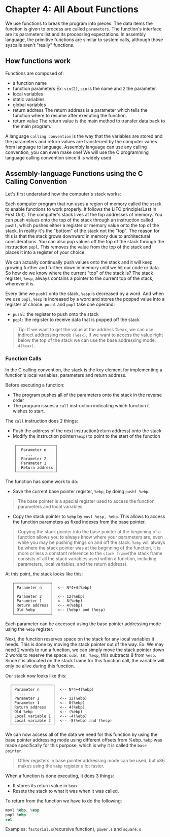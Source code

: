 # Chapter 4: All About Functions

We use functions to break the program into pieces.
The data items the function is given to process are called `parameters`.
The function's interface are its parameters list and its processing expectations.
In assembly language, the primitive functions are similar to system calls, although
those syscalls aren't "really" functions.

## How functions work
Functions are composed of:
- a function name
- function parameters
Ex: `sin(2)`, `sin` is the name and `2` the parameter.
- local variables
- static variables
- global variables
- return address
The return address is a parameter which tells the function where to resume after executing the function.
- return value
The return value is the main method to transfer data back to the main program.

A language `calling convention` is the way that the variables are stored and the parameters and return
values are transferred by the computer varies from language to language.
Assembly language can use any calling convention, you can even make one!
We will use the C programming language calling convention since it is widely used.

## Assembly-language Functions using the C Calling Convention
Let's first understand how the computer's stack works:

Each computer program that run uses a region of memory called the `stack` to enable functions to work
properly. It follows the LIFO principle(Last In First Out).
The computer's stack lives at the top addresses of memory. You can push values onto the top of the
stack through an instruction called `pushl`, which pushes either a register or memory value onto
the top of the stack. In reality it's the "bottom" of the stack not the "top".
The reason for this is that the stack grows downward in memory due to architectural considerations.
You can also pop values off the top of the stack through the instruction `popl`.
This removes the value from the top of the stack and places it into a register of your choice.

We can actually continually push values onto the stack and it will keep growing further and further down in memory
until we hit our code or data. So how do we know where the current "top" of the stack is? The stack register,
`%esp`, always contains a pointer to the current top of the stack, wherever it is.

Every time we `pushl` onto the stack, `%esp` is decreased by a word.
And when we use `popl`, `%esp` is increased by a word and stores the popped value into a register of choice.
`pushl` and `popl` take one operand:
- `pushl`: the register to push onto the stack
- `popl`: the register to receive data that is popped off the stack

> Tip: If we want to get the value at the address %eax, we can use indirect addressing mode `(%eax)`,
 If we want to access the value right below the top of the stack we can use the base addressing mode: `4(%eax)`.
 
### Function Calls
In the C calling convention, the stack is the key element for implementing a function's local variables, parameters and
return address.

Before executing a function:
- The program pushes all of the parameters onto the stack in the reverse order
- The program issues a `call` instruction indicating which function it wishes to start.

The `call` instruction does 2 things:
- Push the address of the next instruction(return address) onto the stack
- Modify the instruction pointer(`%eip`) to point to the start of the function
```
    ┌─────────────────┐
    │  Parameter n    │
    │    ...          │
    │  Parameter 2    │
    │  Parameter 1    │
    │  Return address │
    └─────────────────┘
```
The function has some work to do:
- Save the current base pointer register, `%ebp`, by doing `pushl %ebp`.

> The base pointer is a special register used to access the function parameters and local variables.

- Copy the stack pointer to `%ebp` by `movl %esp, %ebp`. This allows to access the function parameters as fixed
indexes from the base pointer.

> Copying the stack pointer into the base pointer at the beginning of a function allows you to always know where
 your parameters are, even while you may be pushing things on and off the stack.
 `%ebp` will always be where the stack pointer was at the beginning of the function, it is more or less a constant
 reference to the `stack frame`(the stack frame consists of all the stack variables used within a function, including
 parameters, local variables, and the return address).

 At this point, the stack looks like this:

       ┌────────────────┐
       │ Parameter n    │  <-- N*4+4(%ebp)
       │    ...         │
       │ Parameter 2    │  <-- 12(%ebp)
       │ Parameter 1    │  <-- 8(%ebp)
       │ Return address │  <-- 4(%ebp)
       │ Old %ebp       │  <-- (%ebp) and (%esp)
       └────────────────┘

Each parameter can be accessed using the base pointer addressing mode using the `%ebp` register.

Next, the function reserves space on the stack for any local variables it needs. This is done by
moving the stack pointer out of the way.
Ex: We may need 2 words to run a function, we can simply move the stack pointer down 2 words to
reserve the space: `subl $8, %esp`, this subtracts 8 from `%esp`. Since it is allocated on the stack
frame for this function call, the variable will only be alive during this function.

Our stack now looks like this:

      ┌──────────────────┐
      │ Parameter n      │  <-- N*4+4(%ebp)
      │   ...            │
      │ Parameter 2      │  <-- 12(%ebp)
      │ Parameter 1      │  <-- 8(%ebp)
      │ Return address   │  <-- 4(%ebp)
      │ Old %ebp         │  <-- (%ebp)
      │ Local variable 1 │  <-- -4(%ebp)
      │ Local variable 2 │  <-- -8(%ebp) and (%esp)
      └──────────────────┘

We can now access all of the data we need for this function by using the base pointer addressing mode
using different offsets from %ebp. `%ebp` was made specifically for this purpose, which is why it is
called the `base pointer`.

> Other registers in base pointer addressing mode can be used, but x86 makes using the `%ebp` register a lot faster.

When a function is done executing, it does 3 things:
- It stores its return value in `%eax`
- Resets the stack to what it was when it was called.

To return from the function we have to do the following:
```asm
movl %ebp, %esp
popl %ebp
ret
```

Examples: `factorial.s`(recursive function), `power.s` and `square.s`
